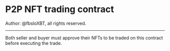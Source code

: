 # P2P NFT trading contract

Author: @fbsloXBT, all rights reserved.

---

Both seller and buyer must approve their NFTs to be traded on this contract before executing the trade.
